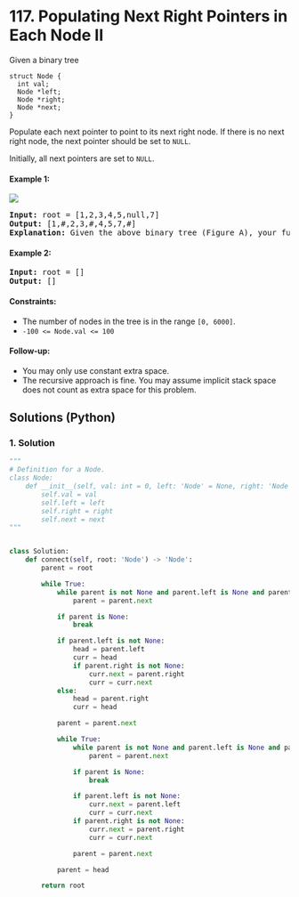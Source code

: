 # 117. Populating Next Right Pointers in Each Node II
Given a binary tree

```
struct Node {
  int val;
  Node *left;
  Node *right;
  Node *next;
}
```

Populate each next pointer to point to its next right node. If there is no next right node, the next pointer should be set to `NULL`.

Initially, all next pointers are set to `NULL`.

#### Example 1:
![](https://assets.leetcode.com/uploads/2019/02/15/117_sample.png)
<pre>
<strong>Input:</strong> root = [1,2,3,4,5,null,7]
<strong>Output:</strong> [1,#,2,3,#,4,5,7,#]
<strong>Explanation:</strong> Given the above binary tree (Figure A), your function should populate each next pointer to point to its next right node, just like in Figure B. The serialized output is in level order as connected by the next pointers, with '#' signifying the end of each level.
</pre>

#### Example 2:
<pre>
<strong>Input:</strong> root = []
<strong>Output:</strong> []
</pre>

#### Constraints:
* The number of nodes in the tree is in the range `[0, 6000]`.
* `-100 <= Node.val <= 100`

#### Follow-up:
* You may only use constant extra space.
* The recursive approach is fine. You may assume implicit stack space does not count as extra space for this problem.

## Solutions (Python)

### 1. Solution
```Python
"""
# Definition for a Node.
class Node:
    def __init__(self, val: int = 0, left: 'Node' = None, right: 'Node' = None, next: 'Node' = None):
        self.val = val
        self.left = left
        self.right = right
        self.next = next
"""


class Solution:
    def connect(self, root: 'Node') -> 'Node':
        parent = root

        while True:
            while parent is not None and parent.left is None and parent.right is None:
                parent = parent.next

            if parent is None:
                break

            if parent.left is not None:
                head = parent.left
                curr = head
                if parent.right is not None:
                    curr.next = parent.right
                    curr = curr.next
            else:
                head = parent.right
                curr = head

            parent = parent.next

            while True:
                while parent is not None and parent.left is None and parent.right is None:
                    parent = parent.next

                if parent is None:
                    break

                if parent.left is not None:
                    curr.next = parent.left
                    curr = curr.next
                if parent.right is not None:
                    curr.next = parent.right
                    curr = curr.next

                parent = parent.next

            parent = head

        return root
```
